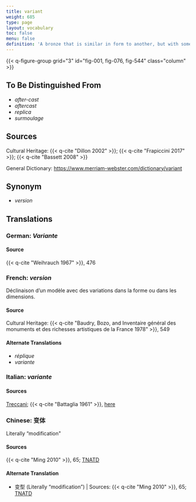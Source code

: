 ```yaml
---
title: variant
weight: 685
type: page
layout: vocabulary
toc: false
menu: false
definition: 'A bronze that is similar in form to another, but with some differences due to one having been cast from an altered or adapted wax model, or from an entirely new model. Artists can make variants of their own work, for example, by adjusting the positions of limbs between casts, or variants may be the result of others imitating the artist’s work.'
---
```


{{< q-figure-group grid="3" id="fig-001, fig-076, fig-544" class="column" >}}

## To Be Distinguished From

- *after-cast*
- *aftercast*
- *replica*
- *surmoulage*

## Sources

Cultural Heritage: {{< q-cite "Dillon 2002" >}}; {{< q-cite "Frapiccini 2017" >}}; {{< q-cite "Bassett 2008" >}}

General Dictionary: <https://www.merriam-webster.com/dictionary/variant>

## Synonym

- *version*

## Translations

<div class="accordion">

### **German**: *Variante*

#### Source

{{< q-cite "Weihrauch 1967" >}}, 476

### **French**: *version*

Déclinaison d’un modèle avec des variations dans la forme ou dans les dimensions.

#### Source

Cultural Heritage: {{< q-cite "Baudry, Bozo, and Inventaire général des monuments et des richesses artistiques de la France 1978" >}}, 549

#### Alternate Translations

- *réplique*
- *variante*

### **Italian**: *variante*

#### Sources

[Treccani](http://www.treccani.it/vocabolario/variante1/); {{< q-cite "Battaglia 1961" >}}, [here](http://www.gdli.it/pdf_viewer/Scripts/pdf.js/web/viewer.asp?file=/PDF/GDLI21/GDLI_21_ocr_680.pdf&parola=variante)

### **Chinese**: 变体

Literally “modification"

#### Sources

{{< q-cite "Ming 2010" >}}, 65; [TNATD](https://terms.naer.edu.tw/detail/1092446/?index=4)

#### Alternate Translation

- 变型 (Literally “modification”) | Sources: {{< q-cite "Ming 2010" >}}, 65; [TNATD](https://terms.naer.edu.tw/detail/2795748/?index=10)

</div>

